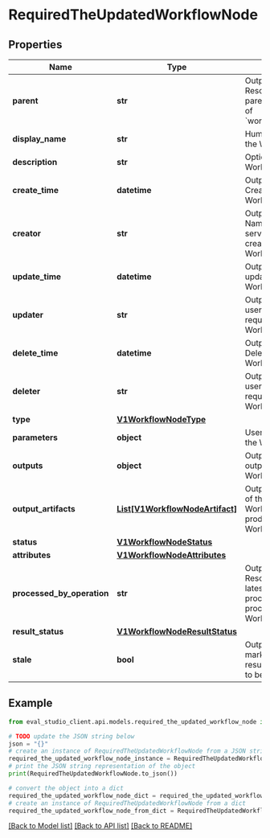 # RequiredTheUpdatedWorkflowNode


## Properties

Name | Type | Description | Notes
------------ | ------------- | ------------- | -------------
**parent** | **str** | Output only. Immutable. Resource name of the parent Workflow in format of &#x60;workflows/{workflow_id}/&#x60;. | [optional] [readonly] 
**display_name** | **str** | Human-readable name of the WorkflowNode. | [optional] 
**description** | **str** | Optional description of the WorkflowNode. | [optional] 
**create_time** | **datetime** | Output only. Immutable. Creation time of the WorkflowNode. | [optional] [readonly] 
**creator** | **str** | Output only. Immutable. Name of the user or service that requested creation of the WorkflowNode. | [optional] [readonly] 
**update_time** | **datetime** | Output only. Optional. Last update time of the WorkflowNode. | [optional] [readonly] 
**updater** | **str** | Output only. Name of the user or service that requested update of the WorkflowNode. | [optional] [readonly] 
**delete_time** | **datetime** | Output only. Optional. Deletion time of the WorkflowNode. | [optional] [readonly] 
**deleter** | **str** | Output only. Name of the user or service that requested deletion of the WorkflowNode. | [optional] [readonly] 
**type** | [**V1WorkflowNodeType**](V1WorkflowNodeType.md) |  | [optional] 
**parameters** | **object** | User-given parameters for the WorkflowNode. | [optional] 
**outputs** | **object** | Output only. Computed outputs of the WorkflowNode. | [optional] [readonly] 
**output_artifacts** | [**List[V1WorkflowNodeArtifact]**](V1WorkflowNodeArtifact.md) | Output only. Optional. List of the WorkflowNodeArtifacts produces by the WorkflowNode. | [optional] [readonly] 
**status** | [**V1WorkflowNodeStatus**](V1WorkflowNodeStatus.md) |  | [optional] 
**attributes** | [**V1WorkflowNodeAttributes**](V1WorkflowNodeAttributes.md) |  | [optional] 
**processed_by_operation** | **str** | Output only. Optional. Resource name of the latest Operation that has processed or is currently processing this WorkflowNode. | [optional] [readonly] 
**result_status** | [**V1WorkflowNodeResultStatus**](V1WorkflowNodeResultStatus.md) |  | [optional] 
**stale** | **bool** | Output only. The stale field marks whether the internal result is outdated and need to be checked for validity. | [optional] [readonly] 

## Example

```python
from eval_studio_client.api.models.required_the_updated_workflow_node import RequiredTheUpdatedWorkflowNode

# TODO update the JSON string below
json = "{}"
# create an instance of RequiredTheUpdatedWorkflowNode from a JSON string
required_the_updated_workflow_node_instance = RequiredTheUpdatedWorkflowNode.from_json(json)
# print the JSON string representation of the object
print(RequiredTheUpdatedWorkflowNode.to_json())

# convert the object into a dict
required_the_updated_workflow_node_dict = required_the_updated_workflow_node_instance.to_dict()
# create an instance of RequiredTheUpdatedWorkflowNode from a dict
required_the_updated_workflow_node_from_dict = RequiredTheUpdatedWorkflowNode.from_dict(required_the_updated_workflow_node_dict)
```
[[Back to Model list]](../README.md#documentation-for-models) [[Back to API list]](../README.md#documentation-for-api-endpoints) [[Back to README]](../README.md)


